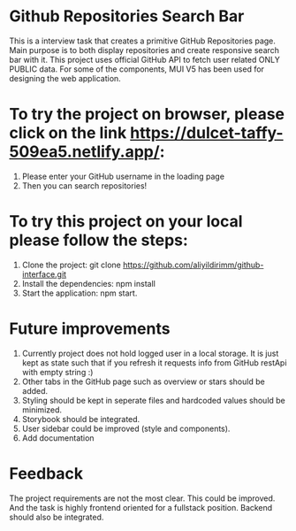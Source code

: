# Github Repositories Search Bar
This is a interview task that creates a primitive GitHub Repositories page. Main purpose is to both display repositories and create responsive search bar with it. This project uses official GitHub API to fetch user related ONLY PUBLIC data. For some of the components, MUI V5 has been used for designing the web application.

# To try the project on browser, please click on the link https://dulcet-taffy-509ea5.netlify.app/:
1. Please enter your GitHub username in the loading page
2. Then you can search repositories!

# To try this project on your local please follow the steps:
1. Clone the project: git clone https://github.com/aliyildirimm/github-interface.git
2. Install the dependencies: npm install
3. Start the application: npm start.

# Future improvements
1. Currently project does not hold logged user in a local storage. It is just kept as state such that if you refresh it requests info from GitHub restApi with empty string :)
2. Other tabs in the GitHub page such as overview or stars should be added.
3. Styling should be kept in seperate files and hardcoded values should be minimized.
4. Storybook should be integrated.
5. User sidebar could be improved (style and components).
6. Add documentation

# Feedback
The project requirements are not the most clear. This could be improved. And the task is highly frontend oriented for a fullstack position. Backend should also be integrated.
